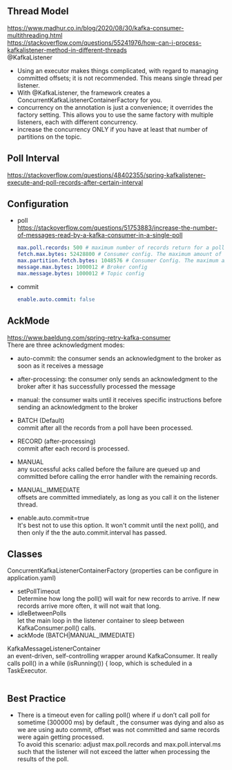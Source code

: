 ## Thread Model  
https://www.madhur.co.in/blog/2020/08/30/kafka-consumer-multithreading.html  
https://stackoverflow.com/questions/55241976/how-can-i-process-kafkalistener-method-in-different-threads  
@KafkaListener
- Using an executor makes things complicated, with regard to managing committed offsets; it is not recommended. This means single thread per listener.
- With @KafkaListener, the framework creates a ConcurrentKafkaListenerContainerFactory for you. 
- concurrency on the annotation is just a convenience; it overrides the factory setting. This allows you to use the same factory with multiple listeners, each with different concurrency.
- increase the concurrency ONLY if you have at least that number of partitions on the topic.

## Poll Interval  
https://stackoverflow.com/questions/48402355/spring-kafkalistener-execute-and-poll-records-after-certain-interval  

## Configuration
- poll  
https://stackoverflow.com/questions/51753883/increase-the-number-of-messages-read-by-a-kafka-consumer-in-a-single-poll  
  ```yaml
  max.poll.records: 500 # maximum number of records return for a poll()
  fetch.max.bytes: 52428800 # Consumer config. The maximum amount of data the server should return for a fetch request.
  max.partition.fetch.bytes: 1048576 # Consumer Config. The maximum amount of data per-partition the server will return.
  message.max.bytes: 1000012 # Broker config
  max.message.bytes: 1000012 # Topic config
  ```
- commit
  ```yaml
  enable.auto.commit: false
  ```

## AckMode
https://www.baeldung.com/spring-retry-kafka-consumer  
There are three acknowledgment modes:  
- auto-commit: the consumer sends an acknowledgment to the broker as soon as it receives a message
- after-processing: the consumer only sends an acknowledgment to the broker after it has successfully processed the message
- manual: the consumer waits until it receives specific instructions before sending an acknowledgment to the broker

- BATCH (Default)  
  commit after all the records from a poll have been processed.
- RECORD (after-processing)  
  commit after each record is processed.
- MANUAL  
  any successful acks called before the failure are queued up and committed before calling the error handler with the remaining records.
- MANUAL_IMMEDIATE  
  offsets are committed immediately, as long as you call it on the listener thread.
- enable.auto.commit=true  
  It's best not to use this option. It won't commit until the next poll(), and then only if the the auto.commit.interval has passed.

## Classes
ConcurrentKafkaListenerContainerFactory (properties can be configure in application.yaml)
- setPollTimeout  
Determine how long the poll() will wait for new records to arrive. If new records arrive more often, it will not wait that long.
- idleBetweenPolls  
let the main loop in the listener container to sleep between KafkaConsumer.poll() calls.
- ackMode (BATCH|MANUAL_IMMEDIATE)  

KafkaMessageListenerContainer  
an event-driven, self-controlling wrapper around KafkaConsumer. It really calls poll() in a while (isRunning()) { loop, which is scheduled in a TaskExecutor.  
```java
```

## Best Practice
- There is a timeout even for calling poll() where if u don’t call poll for sometime (300000 ms) by default , the consumer was dying and also as we are using auto commit, offset was not committed and same records were again getting processed.  
To avoid this scenario: adjust max.poll.records and max.poll.interval.ms such that the listener will not exceed the latter when processing the results of the poll.  
